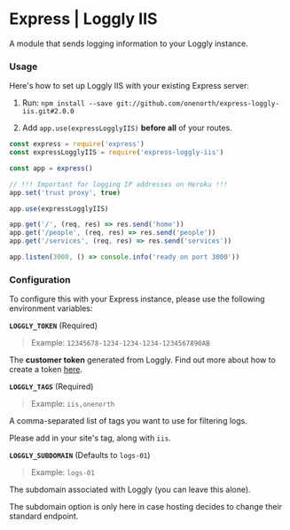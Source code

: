 # Express | Loggly IIS

A module that sends logging information to your Loggly instance.

### Usage

Here's how to set up Loggly IIS with your existing Express server:

1. Run: `npm install --save git://github.com/onenorth/express-loggly-iis.git#2.0.0`

1. Add `app.use(expressLogglyIIS)` __before all__ of your routes.


```js
const express = require('express')
const expressLogglyIIS = require('express-loggly-iis')

const app = express()

// !!! Important for logging IP addresses on Heroku !!!
app.set('trust proxy', true)

app.use(expressLogglyIIS)

app.get('/', (req, res) => res.send('home'))
app.get('/people', (req, res) => res.send('people'))
app.get('/services', (req, res) => res.send('services'))

app.listen(3000, () => console.info('ready on port 3000'))
```


### Configuration

To configure this with your Express instance, please use the following environment variables:


__`LOGGLY_TOKEN`__ (Required)
> Example: `12345678-1234-1234-1234-1234567890AB`

The __customer token__ generated from Loggly. Find out more about how to create a token [here](https://www.loggly.com/docs/customer-token-authentication-token/).


__`LOGGLY_TAGS`__ (Required)
> Example: `iis,onenorth`

A comma-separated list of tags you want to use for filtering logs.

Please add in your site's tag, along with `iis`.


__`LOGGLY_SUBDOMAIN`__ (Defaults to `logs-01`)
> Example: `logs-01`

The subdomain associated with Loggly (you can leave this alone).

The subdomain option is only here in case hosting decides to change their standard endpoint.
